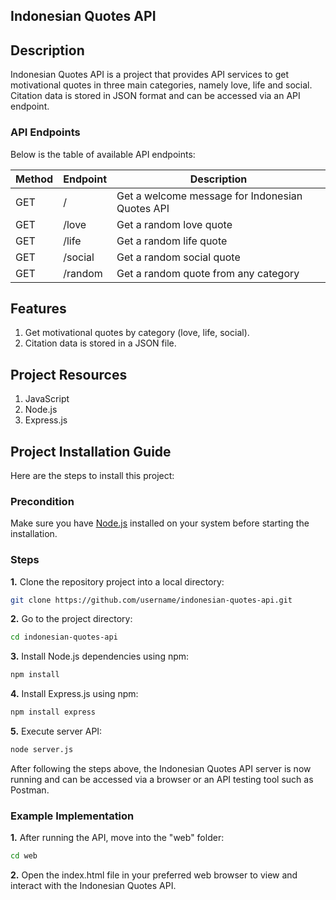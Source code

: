 ## Indonesian Quotes API

## Description

Indonesian Quotes API is a project that provides API services to get motivational quotes in three main categories, namely love, life and social. Citation data is stored in JSON format and can be accessed via an API endpoint.

### API Endpoints

Below is the table of available API endpoints:

| Method | Endpoint | Description                                     |
| ------ | -------- | ----------------------------------------------- |
| GET    | /        | Get a welcome message for Indonesian Quotes API |
| GET    | /love    | Get a random love quote                         |
| GET    | /life    | Get a random life quote                         |
| GET    | /social  | Get a random social quote                       |
| GET    | /random  | Get a random quote from any category            |

## Features

1. Get motivational quotes by category (love, life, social).
2. Citation data is stored in a JSON file.

## Project Resources

1. JavaScript
2. Node.js
3. Express.js

## Project Installation Guide

Here are the steps to install this project:

### Precondition

Make sure you have [Node.js](https://nodejs.org/) installed on your system before starting the installation.

### Steps

**1.** Clone the repository project into a local directory:

```bash
git clone https://github.com/username/indonesian-quotes-api.git
```

**2.** Go to the project directory:

```bash
cd indonesian-quotes-api
```

**3.** Install Node.js dependencies using npm:

```bash
npm install
```

**4.** Install Express.js using npm:

```bash
npm install express
```

**5.** Execute server API:

```bash
node server.js
```

After following the steps above, the Indonesian Quotes API server is now running and can be accessed via a browser or an API testing tool such as Postman.

### Example Implementation

**1.** After running the API, move into the "web" folder:

```bash
cd web
```

**2.** Open the index.html file in your preferred web browser to view and interact with the Indonesian Quotes API.

